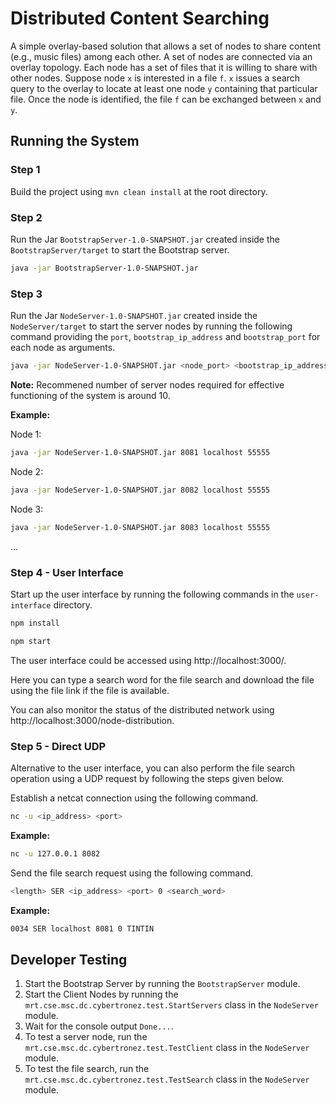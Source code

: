 # Distributed Content Searching
A simple overlay-based solution that allows a set of nodes to share content (e.g., music files) among each other. A set of nodes are connected via an overlay topology. Each node has a set of files that it is willing to share with other nodes. Suppose node ​`x` is interested in a file ​`f`.​ `​x` issues a search query to the overlay to locate at least one node ​`y` containing that particular file. Once the node is identified, the file `f` can be exchanged between ​`x` and `​y`​.

## Running the System
### Step 1
Build the project using `mvn clean install` at the root directory.

### Step 2
Run the Jar `BootstrapServer-1.0-SNAPSHOT.jar` created inside the `BootstrapServer/target` to start the Bootstrap server.
```bash
java -jar BootstrapServer-1.0-SNAPSHOT.jar
```
### Step 3
Run the Jar `NodeServer-1.0-SNAPSHOT.jar` created inside the `NodeServer/target` to start the server nodes by running the following command providing the `port`, `bootstrap_ip_address` and `bootstrap_port` for each node as arguments.
```sh
java -jar NodeServer-1.0-SNAPSHOT.jar <node_port> <bootstrap_ip_address> <bootstrap_port>
```
**Note:** Recommened number of server nodes required for effective functioning of the system is around 10.

**Example:**

Node 1:
```bash
java -jar NodeServer-1.0-SNAPSHOT.jar 8081 localhost 55555
```
Node 2:
```bash
java -jar NodeServer-1.0-SNAPSHOT.jar 8082 localhost 55555
```
Node 3:
```bash
java -jar NodeServer-1.0-SNAPSHOT.jar 8083 localhost 55555
```
...

### Step 4 - User Interface
Start up the user interface by running the following commands in the `user-interface`
directory.
```sh
npm install
```
```sh
npm start
```
The user interface could be accessed using http://localhost:3000/.

Here you can type a search word for the file search and download the file using the file link if the file is available.

You can also monitor the status of the distributed network using http://localhost:3000/node-distribution. 

### Step 5 - Direct UDP

Alternative to the user interface, you can also perform the file search operation using a UDP request by following the steps given below.

Establish a netcat connection using the following command.
```bash
nc -u <ip_address> <port>
```
**Example:**
```bash
nc -u 127.0.0.1 8082
```
Send the file search request using the following command.
```bash
<length> SER <ip_address> <port> 0 <search_word>
```
**Example:**
```bash
0034 SER localhost 8081 0 TINTIN
```

## Developer Testing
1. Start the Bootstrap Server by running the `BootstrapServer` module.
2. Start the Client Nodes by running the `mrt.cse.msc.dc.cybertronez.test.StartServers` class in the `NodeServer` module.
3. Wait for the console output `Done...`.
4. To test a server node, run the `mrt.cse.msc.dc.cybertronez.test.TestClient` class in the `NodeServer` module.
5. To test the file search, run the `mrt.cse.msc.dc.cybertronez.test.TestSearch` class in the `NodeServer` module.
